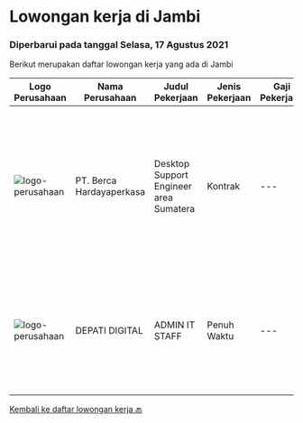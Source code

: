 
  # Lowongan kerja di Jambi

  ### Diperbarui pada tanggal Selasa, 17 Agustus 2021

  Berikut merupakan daftar lowongan kerja yang ada di Jambi

  |Logo Perusahaan | Nama Perusahaan | Judul Pekerjaan | Jenis Pekerjaan | Gaji Pekerjaan | Lokasi | Deskripsi | Tanggal diunggah | Pranala |
  | -------------- | --------------- | --------------- | --------- | --------- | -------------- | ------- | ----------- | ----------- |
  |![logo-perusahaan](https://image-service-cdn.seek.com.au/0c900ac2b5b1a2cf9bee651ce5d069e68ff14c92/ee4dce1061f3f616224767ad58cb2fc751b8d2dc)|PT. Berca Hardayaperkasa|Desktop Support Engineer area Sumatera|Kontrak|---|Aceh|Delivery the implementation and provide PC, Printer, and Networking. Analyze and diagnose technical issues and give fast problem resolution Technical...|Senin, 16 Agustus 2021|https://www.jobstreet.co.id/id/job/desktop-support-engineer-area-sumatera-3601806?token=0~43d9ab8b-1b44-4322-a5dd-623ab49bc631&sectionRank=1&jobId=jobstreet-id-job-3601806|
|![logo-perusahaan](https://us.123rf.com/450wm/pavelstasevich/pavelstasevich1811/pavelstasevich181101027/112815900-stock-vector-no-image-available-icon-flat-vector.jpg?ver=6)|DEPATI DIGITAL|ADMIN IT STAFF|Penuh Waktu|---|Jambi|Kualifikasi : Domisili Sungai Penuh dan sekitarnya Usia maksimal 23 tahun Mampu berkomunikasi dengan baik Tertarik di dunia digital Sehat...|Kamis, 12 Agustus 2021|https://www.jobstreet.co.id/id/job/admin-it-staff-3599026?token=0~43d9ab8b-1b44-4322-a5dd-623ab49bc631&sectionRank=2&jobId=jobstreet-id-job-3599026|


  [Kembali ke daftar lowongan kerja 🔙](../README.md#daftar-lowongan-kerja)
  